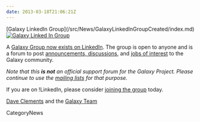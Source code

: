 ```yaml
---
date: 2013-03-18T21:06:21Z
---
```

<div class='newsItemHeader'>[Galaxy LinkedIn Group](/src/News/GalaxyLinkedInGroupCreated/index.md)</div>

<div class='right'><a href='http://bit.ly/gxyLinkedIn'><img src='/Images/Logos/LinkedInLogo.png' alt='Galaxy Linked In Group' /></a></div>

A [Galaxy Group now exists on LinkedIn](http://bit.ly/gxyLinkedIn).  The group is open to anyone and is a forum to post [announcements, discussions](http://bit.ly/gxyLinkedIn), and [jobs of interest](https://www.linkedin.com/groups?jobs=&gid=4907635&trk=anet_ug_jobs) to the Galaxy community.

*Note that this **is not** an official support forum for the Galaxy Project.  Please continue to use the [mailing lists](/src/MailingLists/index.md) for that purpose.*

If you are on !LinkedIn, please consider [joining the group](http://bit.ly/gxyLinkedIn) today.

[Dave Clements](/src/DaveClements/index.md) and the [Galaxy Team](/src/GalaxyTeam/index.md)


CategoryNews
